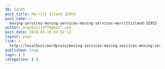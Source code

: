 ```yaml
---
ID: 14595
post_title: Merritt Island 32953
post_name: >
  moving-services-moving-services-moving-services-merrittisland-32953
author: mrgabonijeff@gmail.com
post_date: 2018-03-28 01:52:13
layout: page
link: >
  http://localhost/wordpress/moving-services-moving-services-moving-services-merrittisland-32953/
published: true
tags: [ ]
categories: [ ]
---
```

